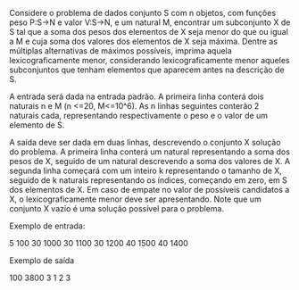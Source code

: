 Considere o problema de dados conjunto S com n objetos, com funções peso P:S->N e valor V:S->N, e um natural M, encontrar um subconjunto X de S tal que a soma dos pesos dos elementos de X seja menor do que ou igual a M e cuja soma dos valores dos elementos de X seja máxima. Dentre as múltiplas alternativas de máximos possíveis, imprima aquela lexicograficamente menor, considerando lexicograficamente menor aqueles subconjuntos que tenham elementos que aparecem antes na descrição de S. 

A entrada será dada na entrada padrão. A primeira linha conterá dois naturais n e M (n <=20, M<=10^6). As n linhas seguintes conterão 2 naturais cada, representando respectivamente o peso e o valor de um elemento de S.

A saída deve ser dada em duas linhas, descrevendo o conjunto X solução do problema. A primeira linha conterá um natural representando a soma dos pesos de X, seguido de um natural descrevendo a soma dos valores de X. A segunda linha começará com um inteiro k representando o tamanho de X, seguido de k naturais representando os índices, começando em zero, em S dos elementos de X. Em caso de empate no valor de possíveis candidatos a X, o lexicograficamente menor deve ser apresentando. Note que um conjunto X vazio é uma solução possível para o problema. 

Exemplo de entrada:

5 100
30 1000
30 1100
30 1200
40 1500
40 1400


Exemplo de saída

100 3800
3 1 2 3
